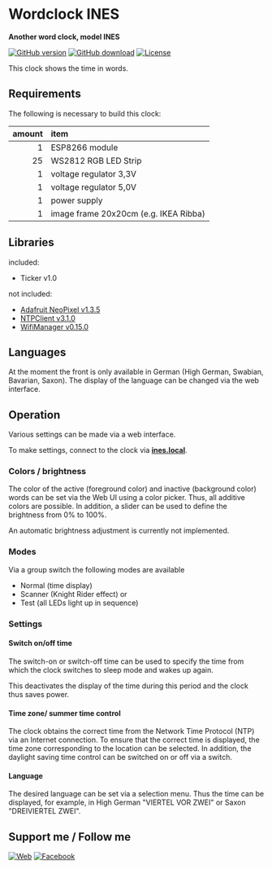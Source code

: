 # Wordclock INES

**Another word clock, model INES**

[![GitHub version](https://img.shields.io/github/release/carsten-walther/clock-INES.svg)](https://github.com/carsten-walther/clock-INES/releases/latest)
[![GitHub download](https://img.shields.io/github/downloads/carsten-walther/clock-INES/total.svg)](https://github.com/carsten-walther/clock-INES/releases/latest)
[![License](https://img.shields.io/github/license/carsten-walther/clock-INES.svg)](LICENSE.txt)


This clock shows the time in words.

## Requirements

The following is necessary to build this clock:

| amount | item |
|-:|:-|
| 1 | ESP8266 module |
| 25 | WS2812 RGB LED Strip |
| 1 | voltage regulator 3,3V |
| 1 | voltage regulator 5,0V |
| 1 | power supply |
| 1 | image frame 20x20cm (e.g. IKEA Ribba) |

## Libraries

included:
* Ticker v1.0

not included:
* [Adafruit NeoPixel v1.3.5](https://github.com/adafruit/Adafruit_NeoPixel.git)
* [NTPClient v3.1.0](https://github.com/arduino-libraries/NTPClient.git)
* [WifiManager v0.15.0](https://github.com/tzapu/WiFiManager.git)

## Languages

At the moment the front is only available in German (High German, Swabian, Bavarian, Saxon). The display of the language can be changed via the web interface.

## Operation

Various settings can be made via a web interface.

To make settings, connect to the clock via **[ines.local](http://ines.local)**.

### Colors / brightness

The color of the active (foreground color) and inactive (background color) words can be set via the Web UI using a color picker. Thus, all additive colors are possible. In addition, a slider can be used to define the brightness from 0% to 100%.

An automatic brightness adjustment is currently not implemented.

### Modes

Via a group switch the following modes are available

- Normal (time display)
- Scanner (Knight Rider effect) or
- Test (all LEDs light up in sequence)

### Settings

#### Switch on/off time
The switch-on or switch-off time can be used to specify the time from which the clock switches to sleep mode and wakes up again.

This deactivates the display of the time during this period and the clock thus saves power.

#### Time zone/ summer time control

The clock obtains the correct time from the Network Time Protocol (NTP) via an Internet connection. To ensure that the correct time is displayed, the time zone corresponding to the location can be selected. In addition, the daylight saving time control can be switched on or off via a switch.

#### Language

The desired language can be set via a selection menu. Thus the time can be displayed, for example, in High German "VIERTEL VOR ZWEI" or Saxon "DREIVIERTEL ZWEI".

## Support me / Follow me

[![Web](https://img.shields.io/badge/www-carstenwalther.de-blue.svg?style=flat-square&logo=www&colorB=3d72a8&colorA=333333)](https://www.carstenwalther.de)
[![Facebook](https://img.shields.io/badge/-%40carsten.walther-blue.svg?style=flat-square&logo=facebook&colorB=3d72a8&colorA=333333)](https://www.facebook.com/carsten.walther)
